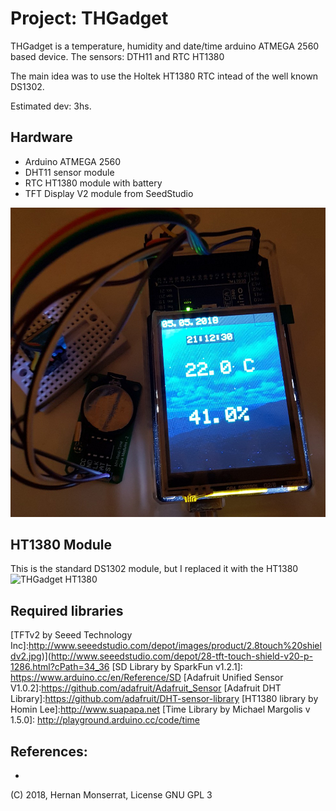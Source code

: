 
# Project:  THGadget
THGadget is a temperature, humidity and date/time arduino ATMEGA 2560 based device.
The sensors:  DTH11 and RTC HT1380

The main idea was to use the Holtek HT1380 RTC intead of the well known DS1302.

Estimated dev: 3hs.

## Hardware
- Arduino ATMEGA 2560 
- DHT11 sensor module 
- RTC HT1380 module with battery
- TFT Display V2 module from SeedStudio

![THGadget Proto](./img/THGadget-view.jpg)

## HT1380 Module
This is the standard DS1302 module, but I replaced it with the HT1380
![THGadget HT1380](./img/HT1380-Detailed-view.jpg)

## Required libraries
[TFTv2 by Seeed Technology Inc]:http://www.seeedstudio.com/depot/images/product/2.8touch%20shieldv2.jpg)](http://www.seeedstudio.com/depot/28-tft-touch-shield-v20-p-1286.html?cPath=34_36
[SD Library by SparkFun v1.2.1]: https://www.arduino.cc/en/Reference/SD
[Adafruit Unified Sensor V1.0.2]:https://github.com/adafruit/Adafruit_Sensor
[Adafruit DHT Library]:https://github.com/adafruit/DHT-sensor-library
[HT1380 library by Homin Lee]:http://www.suapapa.net
[Time Library by Michael Margolis v 1.5.0]: http://playground.arduino.cc/code/time

## References:
- [HT1380 Datasheet]:(./datasheets/HoltekHT1380.pdf)

(C) 2018,  Hernan Monserrat, License GNU GPL 3

